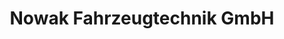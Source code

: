 ---
title: "Nowak Fahrzeugtechnik GmbH"
url: /waltrop/nowak-fahrzeugtechnik-gmbh/
shop: Autowerkstatt
---